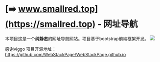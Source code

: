 [➡️ www.smallred.top](https://smallred.top) - 网址导航
===

本项目这是一个**纯静态**的网址导航网站。项目基于bootstrap前端框架开发。
![](http://www.webstack.cc/assets/images/preview.gif)

感谢viggo
项目开源地址：https://github.com/WebStackPage/WebStackPage.github.io



